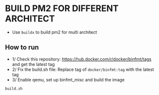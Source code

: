 # BUILD PM2 FOR DIFFERENT ARCHITECT

- Use `buildx` to build pm2 for multi architect

## How to run

- 1/ Check this repository: https://hub.docker.com/r/docker/binfmt/tags and get the latest tag
- 2/ Fix the build.sh file: Replace tag of `docker/binfmt:tag` with the latest tag
- 3/ Enable qemu, set up binfmt_misc and build the image

```bash
build.sh
```
